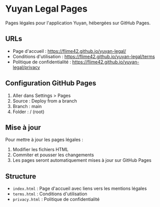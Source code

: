 # Yuyan Legal Pages

Pages légales pour l'application Yuyan, hébergées sur GitHub Pages.

## URLs

- Page d'accueil : https://flime42.github.io/yuyan-legal/
- Conditions d'utilisation : https://flime42.github.io/yuyan-legal/terms
- Politique de confidentialité : https://flime42.github.io/yuyan-legal/privacy

## Configuration GitHub Pages

1. Aller dans Settings > Pages
2. Source : Deploy from a branch
3. Branch : main
4. Folder : / (root)

## Mise à jour

Pour mettre à jour les pages légales :

1. Modifier les fichiers HTML
2. Commiter et pousser les changements
3. Les pages seront automatiquement mises à jour sur GitHub Pages

## Structure

- `index.html` : Page d'accueil avec liens vers les mentions légales
- `terms.html` : Conditions d'utilisation
- `privacy.html` : Politique de confidentialité